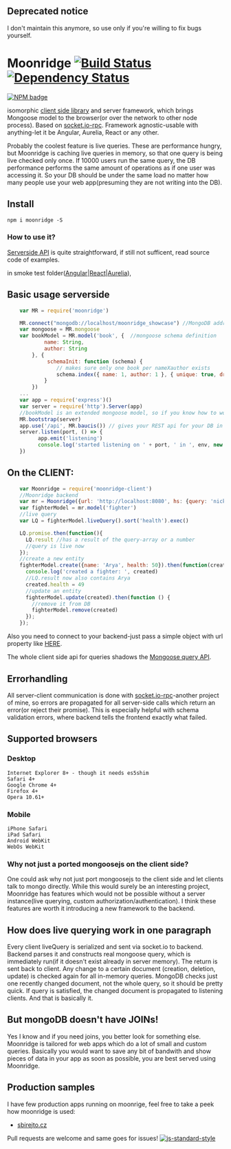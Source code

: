## Deprecated notice
I don't maintain this anymore, so use only if you're willing to fix bugs yourself.

Moonridge    [![Build Status](https://travis-ci.org/capaj/Moonridge.svg?tag=1.0.3)](https://travis-ci.org/capaj/Moonridge) [![Dependency Status](https://david-dm.org/capaj/Moonridge.svg)](https://david-dm.org/capaj/Moonridge)
=========
[![NPM badge](https://nodei.co/npm/moonridge.png?downloads=true&downloadRank=true&stars=true)](https://nodei.co/npm/moonridge/)

isomorphic [client side library](https://github.com/capaj/Moonridge-client) and server framework, which brings Mongoose model to the browser(or over the network to other node process). Based on [socket.io-rpc](https://github.com/capaj/socket.io-rpc). Framework agnostic-usable with anything-let it be Angular, Aurelia, React or any other.


Probably the coolest feature is live queries. These are performance hungry, but Moonridge is caching live queries in memory, so that one query is being live checked only once. If 10000 users run the same query, the DB performance performs the same amount of operations as if one user was accessing it. So your DB should be under the same load no matter how many people use your web app(presuming they are not writing into the DB).

## Install
```
npm i moonridge -S
```

### How to use it?
[Serverside API](https://github.com/capaj/Moonridge/wiki/API) is quite straightforward, if still not sufficent, read source code of examples.

in smoke test folder([Angular](test/e2e-smoketest/angular)|[React](test/e2e-smoketest/react)|[Aurelia](test/e2e-smoketest/aurelia)), 

## Basic usage serverside
```javascript
    var MR = require('moonridge')

	MR.connect("mongodb://localhost/moonridge_showcase") //MongoDB address is optional-you can connect as always with mongoose
	var mongoose = MR.mongoose
    var bookModel = MR.model('book', {  //mongoose schema definition
            name: String,
            author: String
        }, {
             schemaInit: function (schema) {
                // makes sure only one book per nameXauthor exists
                schema.index({ name: 1, author: 1 }, { unique: true, dropDups: true });
            }
        })
    ...
    var app = require('express')()
    var server = require('http').Server(app)
    //bookModel is an extended mongoose model, so if you know how to work with mongoose models, you'll be right at home
    MR.bootstrap(server) 
    app.use('/api', MR.baucis()) // gives your REST api for your DB in case you need it alongside to socket.io API
    server.listen(port, () => {
          app.emit('listening')
          console.log('started listening on ' + port, ' in ', env, new Date())
    })
```
## On the CLIENT:
```javascript
   	var Moonridge = require('moonridge-client')
	//Moonridge backend
	var mr = Moonridge({url: 'http://localhost:8080', hs: {query: 'nick=testUser'}})
	var fighterModel = mr.model('fighter')
	//live query
	var LQ = fighterModel.liveQuery().sort('health').exec()

	LQ.promise.then(function(){
	  LQ.result //has a result of the query-array or a number
	  //query is live now
	});
	//create a new entity
	fighterModel.create({name: 'Arya', health: 50}).then(function(created){
	  console.log('created a fighter: ', created)
	  //LQ.result now also contains Arya
	  created.health = 49
	  //update an entity
	  fighterModel.update(created).then(function () {
  	    //remove it from DB
  	    fighterModel.remove(created)
	  });
	});
```    
Also you need to connect to your backend-just pass a simple object with url property like [HERE](https://github.com/capaj/Moonridge/blob/master/test/e2e-smoketest/react/Fighters.jsx#L7).

The whole client side api for queries shadows the [Mongoose query API](http://mongoosejs.com/docs/api.html#query-js).

## Errorhandling

All server-client communication is done with [socket.io-rpc](https://github.com/capaj/socket.io-rpc)-another project of mine, so errors are propagated for all server-side calls which return an error(or reject their promise). This is especially helpful with schema validation errors, where backend tells the frontend exactly what failed.

## Supported browsers
### Desktop
    Internet Explorer 8+ - though it needs es5shim
    Safari 4+
    Google Chrome 4+
    Firefox 4+
    Opera 10.61+
### Mobile
    iPhone Safari
    iPad Safari
    Android WebKit
    WebOs WebKit

### Why not just a ported mongoosejs on the client side?
One could ask why not just port mongoosejs to the client side and let clients talk to mongo directly. While this would surely be an interesting project, Moonridge has features which would not be possible without a server instance(live querying, custom authorization/authentication). I think these features are worth it introducing a new framework to the backend.

## How does live querying work in one paragraph
Every client liveQuery is serialized and sent via socket.io to backend. Backend parses it and constructs real mongoose query, which is immediately run(if it doesn't exist already in server memory). The return is sent back to client. Any change to a certain document (creation, deletion, update) is checked again for all in-memory queries. MongoDB checks just one recently changed document, not the whole query, so it should be pretty quick. If query is satisfied, the changed document is propagated to listening clients. And that is basically it.

## But mongoDB doesn't have JOINs!
Yes I know and if you need joins, you better look for something else. Moonridge is tailored for web apps which do a lot of small and custom queries. Basically you would want to save any bit of bandwith and show pieces of data in your app as soon as possible, you are best served using Moonridge.

## Production samples
I have few production apps running on moonrige, feel free to take a peek how moonridge is used:

 - [sbirejto.cz](https://github.com/capaj/postuj-hovna)

Pull requests are welcome and same goes for issues!
[![js-standard-style](https://cdn.rawgit.com/feross/standard/master/badge.svg)](https://github.com/feross/standard)
